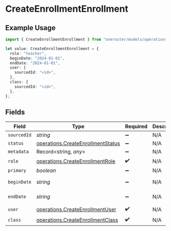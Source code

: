 # CreateEnrollmentEnrollment

## Example Usage

```typescript
import { CreateEnrollmentEnrollment } from "oneroster/models/operations";

let value: CreateEnrollmentEnrollment = {
  role: "teacher",
  beginDate: "2024-01-01",
  endDate: "2024-01-01",
  user: {
    sourcedId: "<id>",
  },
  class: {
    sourcedId: "<id>",
  },
};
```

## Fields

| Field                                                                                  | Type                                                                                   | Required                                                                               | Description                                                                            | Example                                                                                |
| -------------------------------------------------------------------------------------- | -------------------------------------------------------------------------------------- | -------------------------------------------------------------------------------------- | -------------------------------------------------------------------------------------- | -------------------------------------------------------------------------------------- |
| `sourcedId`                                                                            | *string*                                                                               | :heavy_minus_sign:                                                                     | N/A                                                                                    |                                                                                        |
| `status`                                                                               | [operations.CreateEnrollmentStatus](../../models/operations/createenrollmentstatus.md) | :heavy_minus_sign:                                                                     | N/A                                                                                    |                                                                                        |
| `metadata`                                                                             | Record<string, *any*>                                                                  | :heavy_minus_sign:                                                                     | N/A                                                                                    |                                                                                        |
| `role`                                                                                 | [operations.CreateEnrollmentRole](../../models/operations/createenrollmentrole.md)     | :heavy_check_mark:                                                                     | N/A                                                                                    |                                                                                        |
| `primary`                                                                              | *boolean*                                                                              | :heavy_minus_sign:                                                                     | N/A                                                                                    |                                                                                        |
| `beginDate`                                                                            | *string*                                                                               | :heavy_minus_sign:                                                                     | N/A                                                                                    | 2024-01-01                                                                             |
| `endDate`                                                                              | *string*                                                                               | :heavy_minus_sign:                                                                     | N/A                                                                                    | 2024-01-01                                                                             |
| `user`                                                                                 | [operations.CreateEnrollmentUser](../../models/operations/createenrollmentuser.md)     | :heavy_check_mark:                                                                     | N/A                                                                                    |                                                                                        |
| `class`                                                                                | [operations.CreateEnrollmentClass](../../models/operations/createenrollmentclass.md)   | :heavy_check_mark:                                                                     | N/A                                                                                    |                                                                                        |
